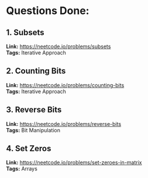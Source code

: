 # Questions Done:

## 1. Subsets    
**Link:** https://neetcode.io/problems/subsets        
**Tags:** Iterative Approach


## 2. Counting Bits    
**Link:** https://neetcode.io/problems/counting-bits        
**Tags:** Iterative Approach


## 3. Reverse Bits    
**Link:** https://neetcode.io/problems/reverse-bits        
**Tags:** Bit Manipulation


## 4. Set Zeros    
**Link:** https://neetcode.io/problems/set-zeroes-in-matrix        
**Tags:** Arrays
